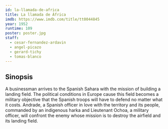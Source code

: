 ```yaml
---
id: la-llamada-de-africa
title: La llamada de África
imdb: https://www.imdb.com/title/tt0044845
year: 1952
runtime: 109
poster: poster.jpg
staff:
  - cesar-fernandez-ardavin
  - angel-picazo
  - gerard-tichy
  - tomas-blanco
---
```


## Sinopsis

A businessman arrives to the Spanish Sahara with the mission of building a
landing field. The political conditions in Europe cause this field becomes a
military objective that the Spanish troops will have to defend no matter what it
costs. Andrade, a Spanish officer in love with the territory and its people,
commanded by an indigenous harka and Lieutenant Ochoa, a military officer, will
confront the enemy whose mission is to destroy the airfield and its landing
field.
